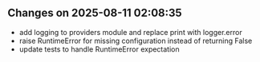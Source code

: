 ## Changes on 2025-08-11 02:08:35
- add logging to providers module and replace print with logger.error
- raise RuntimeError for missing configuration instead of returning False
- update tests to handle RuntimeError expectation
